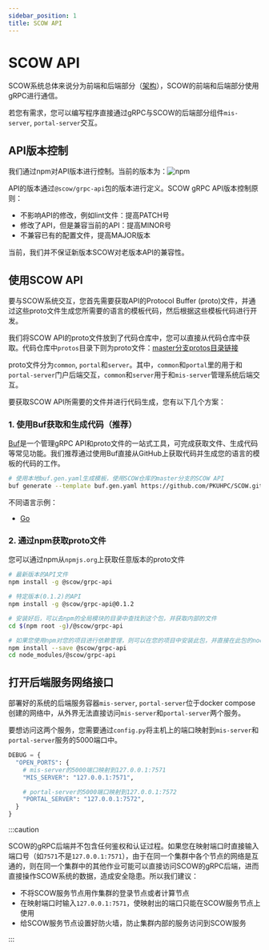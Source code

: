 ```yaml
---
sidebar_position: 1
title: SCOW API
---
```


# SCOW API

SCOW系统总体来说分为前端和后端部分（[架构](../../deploy/architecture/index.md)），SCOW的前端和后端部分使用gRPC进行通信。

若您有需求，您可以编写程序直接通过gRPC与SCOW的后端部分组件`mis-server`, `portal-server`交互。

## API版本控制

我们通过npm对API版本进行控制。当前的版本为：![npm](https://img.shields.io/npm/v/@scow/grpc-api?label=%40scow%2Fgrpc-api)

API的版本通过`@scow/grpc-api`包的版本进行定义。SCOW gRPC API版本控制原则：

- 不影响API的修改，例如lint文件：提高PATCH号
- 修改了API，但是兼容当前的API：提高MINOR号
- 不兼容已有的配置文件，提高MAJOR版本

当前，我们并不保证新版本SCOW对老版本API的兼容性。

## 使用SCOW API

要与SCOW系统交互，您首先需要获取API的Protocol Buffer (proto)文件，并通过这些proto文件生成您所需要的语言的模板代码，然后根据这些模板代码进行开发。

我们将SCOW API的proto文件放到了代码仓库中，您可以直接从代码仓库中获取。代码仓库中`protos`目录下则为proto文件：[master分支protos目录链接](%REPO_FILE_URL%/protos)

proto文件分为`common`, `portal`和`server`。其中，`common`和`portal`里的用于和`portal-server`门户后端交互，`common`和`server`用于和`mis-server`管理系统后端交互。

要获取SCOW API所需要的文件并进行代码生成，您有以下几个方案：

### 1. 使用Buf获取和生成代码（推荐）

[Buf](https://buf.build/docs/tutorials/getting-started-with-buf-cli/)是一个管理gRPC API和proto文件的一站式工具，可完成获取文件、生成代码等常见功能。我们推荐通过使用Buf直接从GitHub上获取代码并生成您的语言的模板的代码的工作。

```bash
# 使用本地buf.gen.yaml生成模板，使用SCOW仓库的master分支的SCOW API
buf generate --template buf.gen.yaml https://github.com/PKUHPC/SCOW.git#branch=master
```

不同语言示例：

- [Go](./go.md)

### 2. 通过npm获取proto文件

您可以通过npm从`npmjs.org`上获取任意版本的proto文件

```bash
# 最新版本的API文件
npm install -g @scow/grpc-api

# 特定版本(0.1.2)的API
npm install -g @scow/grpc-api@0.1.2

# 安装好后，可以去npm的全局模块的目录中查找到这个包，并获取内部的文件
cd $(npm root -g)/@scow/grpc-api

# 如果您使用npm对您的项目进行依赖管理，则可以在您的项目中安装此包，并直接在此包的node_modules中获取到proto文件
npm install --save @scow/grpc-api
cd node_modules/@scow/grpc-api
```

## 打开后端服务网络接口

部署好的系统的后端服务容器`mis-server`, `portal-server`位于docker compose创建的网络中，从外界无法直接访问`mis-server`和`portal-server`两个服务。

要想访问这两个服务，您需要通过`config.py`将主机上的端口映射到`mis-server`和`portal-server`服务的5000端口中。

```python title=config.py
DEBUG = {
  "OPEN_PORTS": {
    # mis-server的5000端口映射到127.0.0.1:7571
    "MIS_SERVER": "127.0.0.1:7571",

    # portal-server的5000端口映射到127.0.0.1:7572
    "PORTAL_SERVER": "127.0.0.1:7572",
  }
}
```

:::caution

SCOW的gRPC后端并不包含任何鉴权和认证过程。如果您在映射端口时直接输入端口号（如`7571`不是`127.0.0.1:7571`），由于在同一个集群中各个节点的网络是互通的，则在同一个集群中的其他作业可能可以直接访问SCOW的gRPC后端，进而直接操作SCOW系统的数据，造成安全隐患。所以我们建议：

- 不将SCOW服务节点用作集群的登录节点或者计算节点
- 在映射端口时输入`127.0.0.1:7571`，使映射出的端口只能在SCOW服务节点上使用
- 给SCOW服务节点设置好防火墙，防止集群内部的服务访问到SCOW服务

:::


